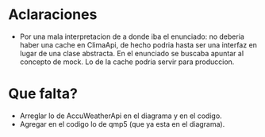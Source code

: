 # Aclaraciones
- Por una mala interpretacion de a donde iba el enunciado: no deberia haber una cache en ClimaApi, de hecho podria hasta ser una interfaz en lugar de una clase abstracta. En el enunciado se buscaba apuntar al concepto de mock. Lo de la cache podria servir para produccion.

# Que falta?
- Arreglar lo de AccuWeatherApi en el diagrama y en el codigo.
- Agregar en el codigo lo de qmp5 (que ya esta en el diagrama).

